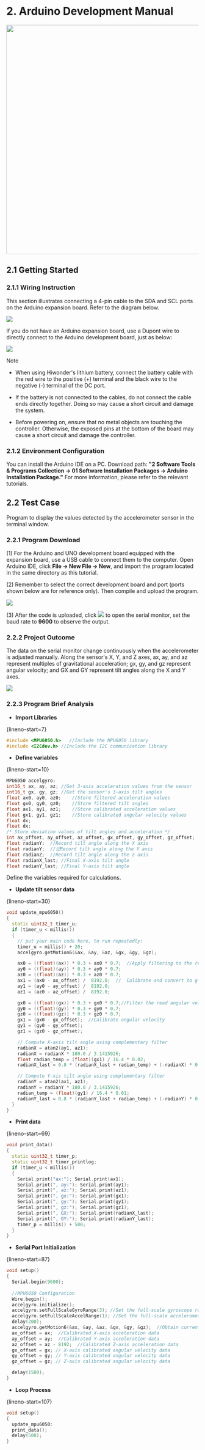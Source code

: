 # 2. Arduino Development Manual

<img src="../_static/media/chapter_1/section_1/media/image2.png" class="common_img" style="width:600px;"/>

## 2.1 Getting Started

### 2.1.1 Wiring Instruction

This section illustrates connecting a 4-pin cable to the SDA and SCL ports on the Arduino expansion board. Refer to the diagram below.

<img src="../_static/media/chapter_2/section_1/media/image2.png" class="common_img" />

If you do not have an Arduino expansion board, use a Dupont wire to directly connect to the Arduino development board, just as below:

<img src="../_static/media/chapter_2/section_1/media/image3.png" class="common_img" />

> [!Note]
>
> * When using Hiwonder's lithium battery, connect the battery cable with the red wire to the positive (+) terminal and the black wire to the negative (-) terminal of the DC port. 
>
> * If the battery is not connected to the cables, do not connect the cable ends directly together. Doing so may cause a short circuit and damage the system. 
> 
> * Before powering on, ensure that no metal objects are touching the controller. Otherwise, the exposed pins at the bottom of the board may cause a short circuit and damage the controller.
>

### 2.1.2 Environment Configuration

You can install the Arduino IDE on a PC. Download path: **"2 Software Tools & Programs Collection → 01 Software Installation Packages → Arduino Installation Package."** For more information, please refer to the relevant tutorials.

## 2.2 Test Case

Program to display the values detected by the accelerometer sensor in the terminal window.

### 2.2.1 Program Download
(1) For the Arduino and UNO development board equipped with the expansion board, use a USB cable to connect them to the computer. Open Arduino IDE, click **File → New File → New**, and import the program located in the same directory as this tutorial. 

(2) Remember to select the correct development board and port (ports shown below are for reference only). Then compile and upload the program. 

<img src="../_static/media/chapter_2/section_1/media/image4.png" class="common_img" />

(3) After the code is uploaded, click  <img src="../_static/media/chapter_2/section_1/media/image5.png" /> to open the serial monitor, set the baud rate to **9600** to observe the output.

### 2.2.2 Project Outcome

The data on the serial monitor change continuously when the accelerometer is adjusted manually. Along the sensor's X, Y, and Z axes, ax, ay, and az represent multiples of gravitational acceleration; gx, gy, and gz represent angular velocity; and GX and GY represent tilt angles along the X and Y axes.

<img src="../_static/media/chapter_2/section_1/media/image6.png" class="common_img" />

### 2.2.3 Program Brief Analysis

* **Import Libraries**

{lineno-start=7}

```cpp
#include <MPU6050.h>   //Include the MPU6050 library
#include <I2Cdev.h>	//Include the I2C communication library
```

* **Define variables**

{lineno-start=10}

```cpp
MPU6050 accelgyro;
int16_t ax, ay, az;	//Get 3-axis acceleration values from the sensor
int16_t gx, gy, gz;	//Get the sensor's 3-axis tilt angles
float ax0, ay0, az0;	//Store filtered acceleration values
float gx0, gy0, gz0;	//Store filtered tilt angles
float ax1, ay1, az1;	//Store calibrated acceleration values
float gx1, gy1, gz1;	//Store calibrated angular velocity values
float dx;
float dx;
/* Store deviation values of tilt angles and acceleration */
int ax_offset, ay_offset, az_offset, gx_offset, gy_offset, gz_offset;
float radianY;	//Record tilt angle along the X axis
float radianY;	//记Record tilt angle along the Y axis
float radianZ;	//Record tilt angle along the z axis
float radianX_last;	//Final X-axis tilt angle
float radianY_last;	//Final Y-axis tilt angle
```

Define the variables required for calculations.

* **Update tilt sensor data**

{lineno-start=30}

```cpp
void update_mpu6050()
{
  static uint32_t timer_u;
  if (timer_u < millis())
  {
    // put your main code here, to run repeatedly:
    timer_u = millis() + 20;
    accelgyro.getMotion6(&ax, &ay, &az, &gx, &gy, &gz);

    ax0 = ((float)(ax)) * 0.3 + ax0 * 0.7;  //Apply filtering to the read values
    ay0 = ((float)(ay)) * 0.3 + ay0 * 0.7;
    az0 = ((float)(az)) * 0.3 + az0 * 0.7;
    ax1 = (ax0 - ax_offset) /  8192.0;  //  Calibrate and convert to g-force multiples
    ay1 = (ay0 - ay_offset) /  8192.0;
    az1 = (az0 - az_offset) /  8192.0;

    gx0 = ((float)(gx)) * 0.3 + gx0 * 0.7;//Filter the read angular velocity values
    gy0 = ((float)(gy)) * 0.3 + gy0 * 0.7;
    gz0 = ((float)(gz)) * 0.3 + gz0 * 0.7;
    gx1 = (gx0 - gx_offset);  //Calibrate angular velocity
    gy1 = (gy0 - gy_offset);
    gz1 = (gz0 - gz_offset);

    // Compute X-axis tilt angle using complementary filter
    radianX = atan2(ay1, az1);
    radianX = radianX * 180.0 / 3.1415926;
    float radian_temp = (float)(gx1) / 16.4 * 0.02;
    radianX_last = 0.8 * (radianX_last + radian_temp) + (-radianX) * 0.2;

    // Compute Y-xis tilt angle using complementary filter
    radianY = atan2(ax1, az1);
    radianY = radianY * 180.0 / 3.1415926;
    radian_temp = (float)(gy1) / 16.4 * 0.01;
    radianY_last = 0.8 * (radianY_last + radian_temp) + (-radianY) * 0.2;
  }
}
```

* **Print data**

{lineno-start=69}

```cpp
void print_data()
{
  static uint32_t timer_p;
  static uint32_t timer_printlog;
  if (timer_u < millis())
  {
    Serial.print("ax:"); Serial.print(ax1);
    Serial.print(", ay:"); Serial.print(ay1);
    Serial.print(", az:"); Serial.print(az1);
    Serial.print(", gx:"); Serial.print(gx1);
    Serial.print(", gy:"); Serial.print(gy1);
    Serial.print(", gz:"); Serial.print(gz1);
    Serial.print(", GX:"); Serial.print(radianX_last);
    Serial.print(", GY:"); Serial.print(radianY_last);
    timer_p = millis() + 500;
  }
}
```

* **Serial Port Initialization**

{lineno-start=87}

```cpp
void setup()
{
  Serial.begin(9600);
  
  //MPU6050 Configuration
  Wire.begin();
  accelgyro.initialize();
  accelgyro.setFullScaleGyroRange(3); //Set the full-scale gyroscope range
  accelgyro.setFullScaleAccelRange(1); //Set the full-scale accelerometer  range
  delay(200);
  accelgyro.getMotion6(&ax, &ay, &az, &gx, &gy, &gz);  //Obtain current axis data for calibration
  ax_offset = ax;  //Calibrated X-axis acceleration data
  ay_offset = ay;  //Calibrated Y-axis acceleration data
  az_offset = az - 8192;  //Calibrated Z-axis acceleration data
  gx_offset = gx; // X-axis calibrated angular velocity data
  gy_offset = gy; // Y-axis calibrated angular velocity data
  gz_offset = gz; // Z-axis calibrated angular velocity data

  delay(1500);
}
```

* **Loop Process**

{lineno-start=107}

```cpp
void setup()
{
  update_mpu6050:
  print_data();
  delay(500);
}
```

